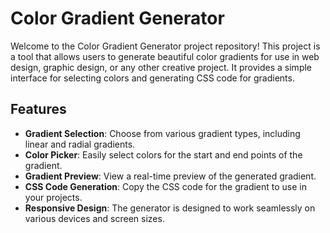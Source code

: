 # Color Gradient Generator

Welcome to the Color Gradient Generator project repository! This project is a tool that allows users to generate beautiful color gradients for use in web design, graphic design, or any other creative project. It provides a simple interface for selecting colors and generating CSS code for gradients.

## Features

- **Gradient Selection**: Choose from various gradient types, including linear and radial gradients.
- **Color Picker**: Easily select colors for the start and end points of the gradient.
- **Gradient Preview**: View a real-time preview of the generated gradient.
- **CSS Code Generation**: Copy the CSS code for the gradient to use in your projects.
- **Responsive Design**: The generator is designed to work seamlessly on various devices and screen sizes.

